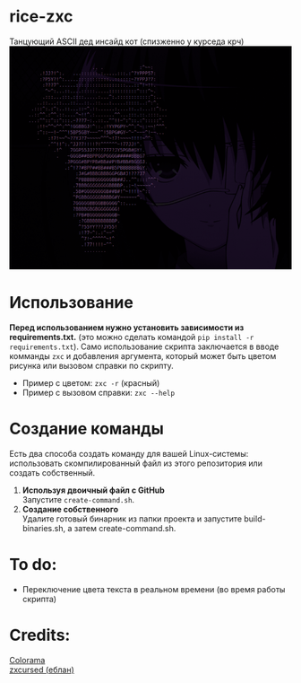 # rice-zxc
Танцующий ASCII дед инсайд кот (спизженно у курседа крч)
![screenshot](ghoulss.png)

# Использование
**Перед использованием нужно установить зависимости из requirements.txt.** (это можно сделать командой
`pip install -r requirements.txt`).
Само использование скрипта заключается в вводе комманды `zxc` и добавления аргумента, который может быть цветом рисунка или вызовом справки по скрипту.<br > 
 - Пример с цветом: `zxc -r` (красный)
 - Пример с вызовом справки: `zxc --help`

# Создание команды
Есть два способа создать команду для вашей Linux-системы: использовать скомпилированный файл из этого репозитория или создать собственный. <br>
1. **Используя двоичный файл с GitHub** <br>
Запустите `create-command.sh`. <br>
2. **Создание собственного** <br>
Удалите готовый бинарник из папки проекта и запустите build-binaries.sh, а затем create-command.sh.

# To do:
- Переключение цвета текста в реальном времени (во время работы скрипта)

# Credits:
[Colorama](https://pypi.org/project/colorama/) <br >
[zxcursed (еблан)](https://t.me/zxcursed)
